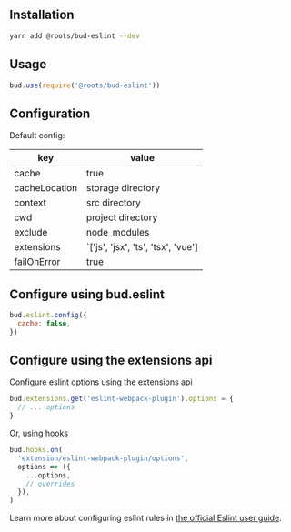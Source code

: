 ## Installation

```sh
yarn add @roots/bud-eslint --dev
```

## Usage

```js
bud.use(require('@roots/bud-eslint'))
```

## Configuration

Default config:

| key           | value                              |
| ------------- | ---------------------------------- |
| cache         | true                               |
| cacheLocation | storage directory                  |
| context       | src directory                      |
| cwd           | project directory                  |
| exclude       | node_modules                       |
| extensions    | `['js', 'jsx', 'ts', 'tsx', 'vue'] |
| failOnError   | true                               |

## Configure using bud.eslint

```js
bud.eslint.config({
  cache: false,
})
```

## Configure using the extensions api

Configure eslint options using the extensions api

```js
bud.extensions.get('eslint-webpack-plugin').options = {
  // ... options
}
```

Or, using [hooks](config:hooks)

```js
bud.hooks.on(
  'extension/eslint-webpack-plugin/options',
  options => ({
    ...options,
    // overrides
  }),
)
```

Learn more about configuring eslint rules in [the official Eslint user guide](https://eslint.org/docs/user-guide/configuring).
